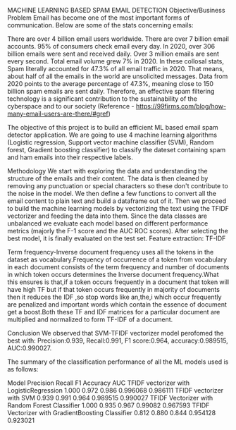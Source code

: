 MACHINE LEARNING BASED SPAM EMAIL DETECTION
Objective/Business Problem
Email has become one of the most important forms of communication. Below are some of the stats concerning emails:

There are over 4 billion email users worldwide.
There are over 7 billion email accounts.
95% of consumers check email every day.
In 2020, over 306 billion emails were sent and received daily.
Over 3 million emails are sent every second.
Total email volume grew 7% in 2020.
In these collosal stats, Spam literally accounted for 47.3% of all email traffic in 2020. That means, about half of all the emails in the world are unsolicited messages. Data from 2020 points to the average percentage of 47.3%, meaning close to 150 billion spam emails are sent daily. Therefore, an effective spam filtering technology is a significant contribution to the sustainability of the cyberspace and to our society (Reference - https://99firms.com/blog/how-many-email-users-are-there/#gref)

The objective of this project is to build an efficient ML based email spam detector application. We are going to use 4 machine learning algorithms (Logistic regression, Support vector machine classifier (SVM), Random forest, Gradient boosting classifier) to classify the dateset containing spam and ham emails into their respective labels.

Methodology
We start with exploring the data and understanding the structure of the emails and their content.
The data is then cleaned by removing any punctuation or special characters so these don't contribute to the noise in the model.
We then define a few functions to convert all the email content to plain text and build a dataframe out of it.
Then we proceed to build the machine learning models by vectorizing the text using the TFIDF vectorizer and feeding the data into them.
Since the data classes are unbalanced we evaluate each model based on different performance metrics (majorly the F-1 score and the AUC ROC scores). After selecting the best model, it is finally evaluated on the test set.
Feature extraction: TF-IDF

Term frequency-Inverse document frequency uses all the tokens in the dataset as vocabulary.Frequency of occurrence of a token from vocabulary in each document consists of the term frequency and number of documents in which token occurs determines the Inverse document frequency.What this ensures is that,if a token occurs frequently in a document that token will have high TF but if that token occurs frequently in majority of documents then it reduces the IDF ,so stop words like an,the,i which occur frequently are penalized and important words which contain the essence of document get a boost.Both these TF and IDF matrices for a particular document are multiplied and normalized to form TF-IDF of a document.

Conclusion
We observed that SVM-TFIDF vectorizer model perofomed the best with: Precision:0.939, Recall:0.991, F1 score:0.964, accuracy:0.989515, AUC:0.990027.

The summary of the classification performance of all the ML models used is as follows:

Model	Precision	Recall	F1	Accuracy	AUC
TFIDF vectorizer with LogisticRegression	1.000	0.972	0.986	0.996068	0.986111
TFIDF vectorizer with SVM	0.939	0.991	0.964	0.989515	0.990027
TFIDF Vectorizer with Random Forest Classifier	1.000	0.935	0.967	0.99082	0.967593
TFIDF Vectorizer with GradientBoosting Classifier	0.812	0.880	0.844	0.954128	0.923021
